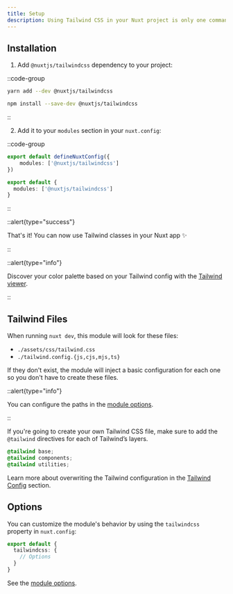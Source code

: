 ```yaml
---
title: Setup
description: Using Tailwind CSS in your Nuxt project is only one command away ✨
---
```


## Installation

1. Add `@nuxtjs/tailwindcss` dependency to your project:

::code-group

```bash [Yarn]
yarn add --dev @nuxtjs/tailwindcss
```

```bash [NPM]
npm install --save-dev @nuxtjs/tailwindcss
```

::

2. Add it to your `modules` section in your `nuxt.config`:

::code-group
```ts [nuxt.config (Nuxt 3)]
export default defineNuxtConfig({
    modules: ['@nuxtjs/tailwindcss']
})
```

```ts [nuxt.config (Nuxt 2)]
export default {
  modules: ['@nuxtjs/tailwindcss']
}
```
::

::alert{type="success"}

That's it! You can now use Tailwind classes in your Nuxt app ✨

::

::alert{type="info"}

Discover your color palette based on your Tailwind config with the [Tailwind viewer](/tailwind/viewer).

::

## Tailwind Files

When running `nuxt dev`, this module will look for these files:

- `./assets/css/tailwind.css`
- `./tailwind.config.{js,cjs,mjs,ts}`

If they don't exist, the module will inject a basic configuration for each one so you don't have to create these files.

::alert{type="info"}

You can configure the paths in the [module options](/getting-started/options).

::

If you're going to create your own Tailwind CSS file, make sure to add the  `@tailwind` directives for each of Tailwind’s layers.
```css
@tailwind base;
@tailwind components;
@tailwind utilities;
```

Learn more about overwriting the Tailwind configuration in the [Tailwind Config](/tailwind/config) section.

## Options

You can customize the module's behavior by using the `tailwindcss` property in `nuxt.config`:

```ts [nuxt.config]
export default {
  tailwindcss: {
    // Options
  }
}
```

See the [module options](/getting-started/options).
